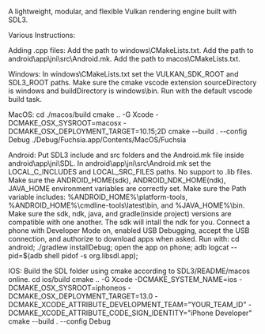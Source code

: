 A lightweight, modular, and flexible Vulkan rendering engine built with SDL3.



Various Instructions:

Adding .cpp files:
Add the path to windows\CMakeLists.txt.
Add the path to android\app\jni\src\Android.mk.
Add the path to macos\CMakeLists.txt.

Windows:
In windows\CMakeLists.txt set the VULKAN_SDK_ROOT and SDL3_ROOT paths.
Make sure the cmake vscode extension sourceDirectory is windows and buildDirectory is windows\bin.
Run with the default vscode build task.

MacOS:
cd ./macos/build
cmake .. -G Xcode -DCMAKE_OSX_SYSROOT=macosx -DCMAKE_OSX_DEPLOYMENT_TARGET=10.15;2D
cmake --build . --config Debug
./Debug/Fuchsia.app/Contents/MacOS/Fuchsia

Android:
Put SDL3 include and src folders and the Android.mk file inside android\app\jni\SDL.
In android\app\jni\src\Android.mk set the LOCAL_C_INCLUDES and LOCAL_SRC_FILES paths. No support to .lib files.
Make sure the ANDROID_HOME(sdk), ANDROID_NDK_HOME(ndk), JAVA_HOME environment variables are correctly set.
Make sure the Path variable includes: %ANDROID_HOME%\platform-tools, %ANDROID_HOME%\cmdline-tools\latest\bin\, and %JAVA_HOME%\bin.
Make sure the sdk, ndk, java, and gradle(inside project) versions are compatible with one another. The sdk will intall the ndk for you.
Connect a phone with Developer Mode on, enabled USB Debugging, accept the USB connection, and authorize to download apps when asked.
Run with: cd android; ./gradlew installDebug; open the app on phone; adb logcat --pid=$(adb shell pidof -s org.libsdl.app);

IOS:
Build the SDL folder using cmake according to SDL3/README/macos online.
cd ios/build
cmake .. -G Xcode -DCMAKE_SYSTEM_NAME=ios -DCMAKE_OSX_SYSROOT=iphoneos -DCMAKE_OSX_DEPLOYMENT_TARGET=13.0 -DCMAKE_XCODE_ATTRIBUTE_DEVELOPMENT_TEAM="YOUR_TEAM_ID" -DCMAKE_XCODE_ATTRIBUTE_CODE_SIGN_IDENTITY="iPhone Developer"
cmake --build . --config Debug